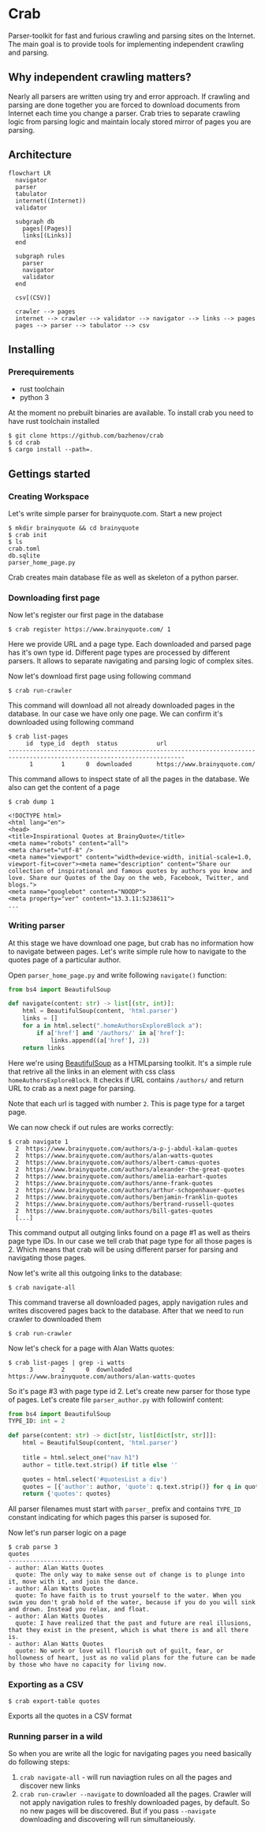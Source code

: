 # Crab

Parser-toolkit for fast and furious crawling and parsing sites on the Internet. The main goal is to provide tools for implementing independent crawling and parsing.

## Why independent crawling matters?

Nearly all parsers are written using try and error approach. If crawling and parsing are done together you are forced to download documents from Internet each time you change a parser. Crab tries to separate crawling logic from parsing logic and maintain localy stored mirror of pages you are parsing.

## Architecture

```mermaid
flowchart LR
  navigator
  parser
  tabulator
  internet((Internet))
  validator

  subgraph db
    pages[(Pages)]
    links[(Links)]
  end

  subgraph rules
    parser
    navigator
    validator
  end

  csv[(CSV)]

  crawler --> pages
  internet --> crawler --> validator --> navigator --> links --> pages
  pages --> parser --> tabulator --> csv
```

## Installing

### Prerequirements

* rust toolchain
* python 3

At the moment no prebuilt binaries are available. To install crab you need to have rust toolchain installed

```
$ git clone https://github.com/bazhenov/crab
$ cd crab
$ cargo install --path=.
```

## Gettings started

### Creating Workspace

Let's write simple parser for brainyquote.com. Start a new project

```
$ mkdir brainyquote && cd brainyquote
$ crab init
$ ls
crab.toml
db.sqlite
parser_home_page.py
```

Crab creates main database file as well as skeleton of a python parser.

### Downloading first page

Now let's register our first page in the database

```
$ crab register https://www.brainyquote.com/ 1
```

Here we provide URL and a page type. Each downloaded and parsed page has it's own type id. Different page types are processed by different parsers. It allows to separate navigating and parsing logic of complex sites.

Now let's download first page using following command

```
$ crab run-crawler
```

This command will download all not already downloaded pages in the database. In our case we have only one page. We can confirm it's downloaded using following command

```
$ crab list-pages
     id  type_id  depth  status           url
------------------------------------------------------------------------------------------------------------------------
      1        1      0  downloaded       https://www.brainyquote.com/
```

This command allows to inspect state of all the pages in the database. We also can get the content of a page

```
$ crab dump 1

<!DOCTYPE html>
<html lang="en">
<head>
<title>Inspirational Quotes at BrainyQuote</title>
<meta name="robots" content="all">
<meta charset="utf-8" />
<meta name="viewport" content="width=device-width, initial-scale=1.0, viewport-fit=cover"><meta name="description" content="Share our collection of inspirational and famous quotes by authors you know and love. Share our Quotes of the Day on the web, Facebook, Twitter, and blogs.">
<meta name="googlebot" content="NOODP">
<meta property="ver" content="13.3.11:5238611">
...
```

### Writing parser

At this stage we have download one page, but crab has no information how to navigate between pages. Let's write simple rule how to navigate to the quotes page of a particular author.

Open `parser_home_page.py` and write following `navigate()` function:

```python
from bs4 import BeautifulSoup

def navigate(content: str) -> list[(str, int)]:
    html = BeautifulSoup(content, 'html.parser')
    links = []
    for a in html.select(".homeAuthorsExploreBlock a"):
        if a['href'] and '/authors/' in a['href']:
            links.append((a['href'], 2))
    return links
```

Here we're using [BeautifulSoup](https://www.crummy.com/software/BeautifulSoup/bs4/doc/) as a HTMLparsing toolkit. It's a simple rule that retrive all the links in an element with css class `homeAuthorsExploreBlock`. It checks if URL contains `/authors/` and return URL to crab as a next page for parsing.

Note that each url is tagged with number `2`. This is page type for a target page.

We can now check if out rules are works correctly:

```
$ crab navigate 1
  2  https://www.brainyquote.com/authors/a-p-j-abdul-kalam-quotes
  2  https://www.brainyquote.com/authors/alan-watts-quotes
  2  https://www.brainyquote.com/authors/albert-camus-quotes
  2  https://www.brainyquote.com/authors/alexander-the-great-quotes
  2  https://www.brainyquote.com/authors/amelia-earhart-quotes
  2  https://www.brainyquote.com/authors/anne-frank-quotes
  2  https://www.brainyquote.com/authors/arthur-schopenhauer-quotes
  2  https://www.brainyquote.com/authors/benjamin-franklin-quotes
  2  https://www.brainyquote.com/authors/bertrand-russell-quotes
  2  https://www.brainyquote.com/authors/bill-gates-quotes
  [...]
```

This command output all outging links found on a page #1 as well as theirs page type IDs. In our case we tell crab that page type for all those pages is 2. Which means that crab will be using different parser for parsing and navigating those pages.

Now let's write all this outgoing links to the database:

```
$ crab navigate-all
```

This command traverse all downloaded pages, apply navigation rules and writes discovered pages back to the database. After that we need to run crawler to downloaded them

```
$ crab run-crawler
```

Now let's check for a page with Alan Watts quotes:

```
$ crab list-pages | grep -i watts
      3        2      0  downloaded       https://www.brainyquote.com/authors/alan-watts-quotes

```

So it's page #3 with page type id 2. Let's create new parser for those type of pages. Let's create file `parser_author.py` with followinf content:

```python
from bs4 import BeautifulSoup
TYPE_ID: int = 2

def parse(content: str) -> dict[str, list[dict[str, str]]]:
    html = BeautifulSoup(content, 'html.parser')
    
    title = html.select_one("nav h1")
    author = title.text.strip() if title else ''

    quotes = html.select('#quotesList a div')
    quotes = [{'author': author, 'quote': q.text.strip()} for q in quotes]
    return {'quotes': quotes}
```

All parser filenames must start with `parser_` prefix and contains `TYPE_ID` constant indicating for which pages this parser is suposed for.

Now let's run parser logic on a page

```
$ crab parse 3
quotes
------------------------
- author: Alan Watts Quotes
  quote: The only way to make sense out of change is to plunge into it, move with it, and join the dance.
- author: Alan Watts Quotes
  quote: To have faith is to trust yourself to the water. When you swim you don't grab hold of the water, because if you do you will sink and drown. Instead you relax, and float.
- author: Alan Watts Quotes
  quote: I have realized that the past and future are real illusions, that they exist in the present, which is what there is and all there is.
- author: Alan Watts Quotes
  quote: No work or love will flourish out of guilt, fear, or hollowness of heart, just as no valid plans for the future can be made by those who have no capacity for living now.
```

### Exporting as a CSV

```
$ crab export-table quotes
```

Exports all the quotes in a CSV format

### Running parser in a wild

So when you are write all the logic for navigating pages you need basically do following steps:

1. `crab navigate-all` - will run naviagtion rules on all the pages and discover new links
2. `crab run-crawler --navigate` to downloaded all the pages. Crawler will not apply navigation rules to freshly downloaded pages, by default. So no new pages will be discovered. But if you pass `--navigate` downloading and discovering will run simultaneiously.